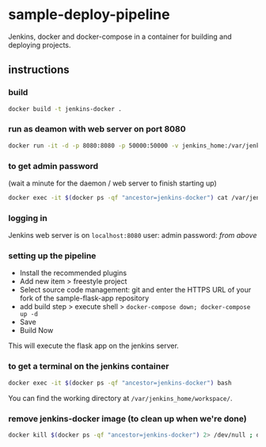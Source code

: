 # sample-deploy-pipeline

Jenkins, docker and docker-compose in a container for building and deploying projects.

## instructions

### build

```bash
docker build -t jenkins-docker .
```

### run as deamon with web server on port 8080

```bash
docker run -it -d -p 8080:8080 -p 50000:50000 -v jenkins_home:/var/jenkins_home -v /var/run/docker.sock:/var/run/docker.sock --restart unless-stopped jenkins-docker
```

### to get admin password

(wait a minute for the daemon / web server to finish starting up)

```bash
docker exec -it $(docker ps -qf "ancestor=jenkins-docker") cat /var/jenkins_home/secrets/initialAdminPassword
```

### logging in

Jenkins web server is on `localhost:8080` user: admin password: _from above_

### setting up the pipeline

- Install the recommended plugins
- Add new item > freestyle project
- Select source code management: git and enter the HTTPS URL of your fork of the sample-flask-app repository
- add build step > execute shell > `docker-compose down; docker-compose up -d`
- Save
- Build Now

This will execute the flask app on the jenkins server.

### to get a terminal on the jenkins container

```bash
docker exec -it $(docker ps -qf "ancestor=jenkins-docker") bash 
```

You can find the working directory at `/var/jenkins_home/workspace/`.

### remove jenkins-docker image (to clean up when we're done)

```bash
docker kill $(docker ps -qf "ancestor=jenkins-docker") 2> /dev/null ; docker image rm jenkins-docker --force; docker image prune --force
```

